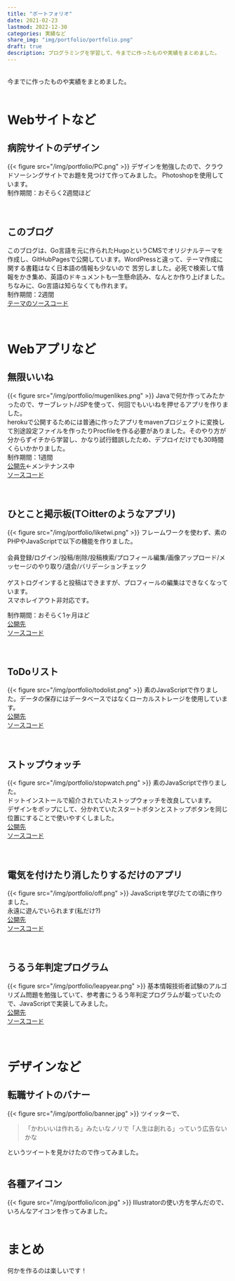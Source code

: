 ```yaml
---
title: "ポートフォリオ"
date: 2021-02-23
lastmod: 2022-12-30
categories: 実績など
share_img: "img/portfolio/portfolio.png"
draft: true
description: プログラミングを学習して、今までに作ったものや実績をまとめました。
---
```

<br>
今までに作ったものや実績をまとめました。
<br>
<br>

# Webサイトなど

## 病院サイトのデザイン
{{< figure src="/img/portfolio/PC.png" >}}
デザインを勉強したので、クラウドソーシングサイトでお題を見つけて作ってみました。
Photoshopを使用しています。  
制作期間：おそらく2週間ほど  
<br>
<br>

## このブログ
このブログは、Go言語を元に作られたHugoというCMSでオリジナルテーマを作成し、GitHubPagesで公開しています。WordPressと違って、テーマ作成に関する書籍はなく日本語の情報も少ないので
苦労しました。必死で検索して情報をかき集め、英語のドキュメントも一生懸命読み、なんとか作り上げました。ちなみに、Go言語は知らなくても作れます。  
制作期間：2週間  
[テーマのソースコード](https://github.com/Amybunny/amytheme)  
<br>
<br>

# Webアプリなど

## 無限いいね
{{< figure src="/img/portfolio/mugenlikes.png" >}}
Javaで何か作ってみたかったので、サーブレット/JSPを使って、何回でもいいねを押せるアプリを作りました。  
herokuで公開するためには普通に作ったアプリをmavenプロジェクトに変換して別途設定ファイルを作ったりProcfileを作る必要がありました。そのやり方が分からずイチから学習し、かなり試行錯誤したため、デプロイだけでも30時間くらいかかりました。  
制作期間：1週間  
[公開先](https://mugenlikes.herokuapp.com/)←メンテナンス中  
[ソースコード](https://github.com/Amybunny/mugenlikes)  
<br>
<br>

## ひとこと掲示板(T○itterのようなアプリ)
{{< figure src="/img/portfolio/liketwi.png" >}}
フレームワークを使わず、素のPHPやJavaScriptで以下の機能を作りました。  
<br>
会員登録/ログイン/投稿/削除/投稿検索/プロフィール編集/画像アップロード/メッセージのやり取り/退会/バリデーションチェック  
<br>
ゲストログインすると投稿はできますが、プロフィールの編集はできなくなっています。  
スマホレイアウト非対応です。  

制作期間：おそらく1ヶ月ほど  
[公開先](https://amybunny.moo.jp/)  
[ソースコード](https://github.com/Amybunny/liketwi)  
<br>
<br>

## ToDoリスト
{{< figure src="/img/portfolio/todolist.png" >}}
素のJavaScriptで作りました。データの保存にはデータベースではなくローカルストレージを使用しています。  
[公開先](https://Amybunny.github.io/todolist)  
[ソースコード](https://github.com/Amybunny/todolist)  
<br>
<br>

## ストップウォッチ
{{< figure src="/img/portfolio/stopwatch.png" >}}
素のJavaScriptで作りました。  
ドットインストールで紹介されていたストップウォッチを改良しています。  
デザインをポップにして、分かれていたスタートボタンとストップボタンを同じ位置にすることで使いやすくしました。  
[公開先](https://Amybunny.github.io/stopwatch)  
[ソースコード](https://github.com/Amybunny/stopwatch)  
<br>
<br>


## 電気を付けたり消したりするだけのアプリ
{{< figure src="/img/portfolio/off.png" >}}
JavaScriptを学びたての頃に作りました。  
永遠に遊んでいられます(私だけ?)    
[公開先](https://Amybunny.github.io/lightgame)  
[ソースコード](https://github.com/Amybunny/lightgame)  
<br>
<br>

## うるう年判定プログラム
{{< figure src="/img/portfolio/leapyear.png" >}}
基本情報技術者試験のアルゴリズム問題を勉強していて、参考書にうるう年判定プログラムが載っていたので、JavaScriptで実装してみました。      
[公開先](https://Amybunny.github.io/leapyear)  
[ソースコード](https://github.com/Amybunny/leapyear)  
<br>
<br>

# デザインなど

## 転職サイトのバナー
{{< figure src="/img/portfolio/banner.jpg" >}}
ツイッターで、
>「かわいいは作れる」みたいなノリで「人生は創れる」っていう広告ないかな  

というツイートを見かけたので作ってみました。
<br>
<br>

## 各種アイコン
{{< figure src="/img/portfolio/icon.jpg" >}}
Illustratorの使い方を学んだので、いろんなアイコンを作ってみました。 
<br>
<br>

# まとめ
何かを作るのは楽しいです！